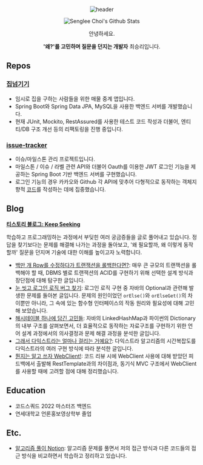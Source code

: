 <div align='center'>

![header](https://capsule-render.vercel.app/api?type=waving&color=gradient&height=300&section=header&text=Senglee%20Choi%27s&fontSize=70&animation=fadeIn)

![Senglee Choi's Github Stats](https://github-readme-stats.vercel.app/api?username=street62&hide=stars&count_private=true)
    
안녕하세요.

**'왜?'를 고민하며 질문을 던지는 개발자** 최승리입니다.
    
</div>




## Repos
### [집넘기기](https://github.com/jminie-o8o/Home-Rent-App)
- 임시로 집을 구하는 사람들을 위한 매물 중계 앱입니다.
- Spring Boot와 Spring Data JPA, MySQL을 사용한 백엔드 서버를 개발했습니다.
- 현재 JUnit, Mockito, RestAssured를 사용한 테스트 코드 작성과 더불어, 엔티티/DB 구조 개선 등의 리팩토링을 진행 중입니다.


### [issue-tracker](https://github.com/jminie-o8o/issue-tracker)
- 이슈/마일스톤 관리 프로젝트입니다.
- 마일스톤 / 이슈 / 라벨 관련 API와 더불어 Oauth를 이용한 JWT 로그인 기능을 제공하는 Spring Boot 기반 백엔드 서버를 구현했습니다.
- 로그인 기능의 경우 카카오와 Github 각 API에 맞추어 다형적으로 동작하는 객체지향적 [코드](https://github.com/jminie-o8o/issue-tracker/blob/main/BE/src/main/java/kr/codesquad/issuetraker/sevice/LoginService.java)를 작성하는 데에 집중했습니다.



## Blog
**[티스토리 블로그: Keep Seeking](https://keepseeking.tistory.com/)**

학습하고 프로그래밍하는 과정에서 부딪힌 여러 궁금증들을 글로 풀어내고 있습니다. 정답을 찾기보다는 문제를 해결해 나가는 과정을 돌아보고, '왜 필요할까, 왜 이렇게 동작할까' 질문을 던지며 기술에 대한 이해를 높이고자 노력합니다.

- [백만 개 Row를 수정하다가 트랜잭션을 롤백한다면?](https://keepseeking.tistory.com/19): 매우 큰 규모의 트랜잭션을 롤백해야 할 때, DBMS 별로 트랜잭션의 ACID를 구현하기 위해 선택한 설계 방식과 장단점에 대해 탐구한 글입니다.
- [눈 씻고 로그인 로직 버그 찾기](https://keepseeking.tistory.com/15): 로그인 로직 구현 중 자바의 Optional과 관련해 발생한 문제를 돌아본 글입니다. 문제의 원인이었던 `orElse()`와 `orElseGet()`의 차이뿐만 아니라, 그 속에 있는 함수형 인터페이스의 작동 원리와 필요성에 대해 고민해 보았습니다.
- [해시테이블 하나에 담긴 고민들](https://keepseeking.tistory.com/19): 자바의 LinkedHashMap과 파이썬의 Dictionary의 내부 구조를 살펴보면서, 더 효율적으로 동작하는 자료구조를 구현하기 위한 언어 설계 과정에서의 의사결정과 문제 해결 과정을 분석한 글입니다.
- [그래서 다익스트라는 얼마나 걸리는 거예요?](https://keepseeking.tistory.com/14): 다익스트라 알고리즘의 시간복잡도를 다익스트라의 여러 구현 방식에 따라 분석한 글입니다.
- [뭔지는 알고 쓰자 WebClient!](https://keepseeking.tistory.com/13): 코드 리뷰 시에 WebClient 사용에 대해 받았던 피드백에서 출발해 RestTemplate과의 차이점과, 동기식 MVC 구조에서 WebClient를 사용할 때에 고려할 점에 대해 정리했습니다.



## Education
- 코드스쿼드 2022 마스터즈 백엔드
- 연세대학교 언론홍보영상학부 졸업



## Etc.
- [알고리즘 풀이 Notion](https://psychedelic-turquoise-a2a.notion.site/31689a227add42d8b8a3a2e6b558e499): 알고리즘 문제를 풀면서 저의 접근 방식과 다른 코드들의 접근 방식을 비교하면서 학습하고 정리하고 있습니다.






<!--
**street62/street62** is a ✨ _special_ ✨ repository because its `README.md` (this file) appears on your GitHub profile.

Here are some ideas to get you started:

- 🔭 I’m currently working on ...
- 🌱 I’m currently learning ...
- 👯 I’m looking to collaborate on ...
- 🤔 I’m looking for help with ...
- 💬 Ask me about ...
- 📫 How to reach me: ...
- 😄 Pronouns: ...
- ⚡ Fun fact: ...
-->
